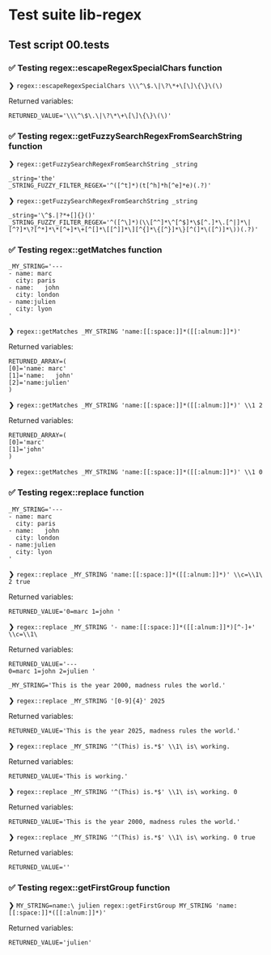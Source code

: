 # Test suite lib-regex

## Test script 00.tests

### ✅ Testing regex::escapeRegexSpecialChars function

❯ `regex::escapeRegexSpecialChars \\\^\$.\|\?\*+\[\]\{\}\(\)`

Returned variables:

```text
RETURNED_VALUE='\\\^\$\.\|\?\*\+\[\]\{\}\(\)'
```

### ✅ Testing regex::getFuzzySearchRegexFromSearchString function

❯ `regex::getFuzzySearchRegexFromSearchString _string`

```text
_string='the'
_STRING_FUZZY_FILTER_REGEX='^([^t]*)(t[^h]*h[^e]*e)(.?)'
```

❯ `regex::getFuzzySearchRegexFromSearchString _string`

```text
_string='\^$.|?*+[]{}()'
_STRING_FUZZY_FILTER_REGEX='^([^\]*)(\\[^^]*\^[^$]*\$[^.]*\.[^|]*\|[^?]*\?[^*]*\*[^+]*\+[^[]*\[[^]]*\][^{]*\{[^}]*\}[^(]*\([^)]*\))(.?)'
```

### ✅ Testing regex::getMatches function

```text
_MY_STRING='---
- name: marc
  city: paris
- name:   john
  city: london
- name:julien
  city: lyon
'
```

❯ `regex::getMatches _MY_STRING 'name:[[:space:]]*([[:alnum:]]*)'`

Returned variables:

```text
RETURNED_ARRAY=(
[0]='name: marc'
[1]='name:   john'
[2]='name:julien'
)
```

❯ `regex::getMatches _MY_STRING 'name:[[:space:]]*([[:alnum:]]*)' \\1 2`

Returned variables:

```text
RETURNED_ARRAY=(
[0]='marc'
[1]='john'
)
```

❯ `regex::getMatches _MY_STRING 'name:[[:space:]]*([[:alnum:]]*)' \\1 0`

### ✅ Testing regex::replace function

```text
_MY_STRING='---
- name: marc
  city: paris
- name:   john
  city: london
- name:julien
  city: lyon
'
```

❯ `regex::replace _MY_STRING 'name:[[:space:]]*([[:alnum:]]*)' \\c=\\1\  2 true`

Returned variables:

```text
RETURNED_VALUE='0=marc 1=john '
```

❯ `regex::replace _MY_STRING '- name:[[:space:]]*([[:alnum:]]*)[^-]+' \\c=\\1\ `

Returned variables:

```text
RETURNED_VALUE='---
0=marc 1=john 2=julien '
```

```text
_MY_STRING='This is the year 2000, madness rules the world.'
```

❯ `regex::replace _MY_STRING '[0-9]{4}' 2025`

Returned variables:

```text
RETURNED_VALUE='This is the year 2025, madness rules the world.'
```

❯ `regex::replace _MY_STRING '^(This) is.*$' \\1\ is\ working.`

Returned variables:

```text
RETURNED_VALUE='This is working.'
```

❯ `regex::replace _MY_STRING '^(This) is.*$' \\1\ is\ working. 0`

Returned variables:

```text
RETURNED_VALUE='This is the year 2000, madness rules the world.'
```

❯ `regex::replace _MY_STRING '^(This) is.*$' \\1\ is\ working. 0 true`

Returned variables:

```text
RETURNED_VALUE=''
```

### ✅ Testing regex::getFirstGroup function

❯ `MY_STRING=name:\ julien regex::getFirstGroup MY_STRING 'name:[[:space:]]*([[:alnum:]]*)'`

Returned variables:

```text
RETURNED_VALUE='julien'
```

